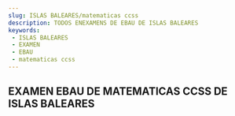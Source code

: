 ```yaml
---
slug: ISLAS BALEARES/matematicas ccss
description: TODOS ENEXAMENS DE EBAU DE ISLAS BALEARES
keywords:
 - ISLAS BALEARES
 - EXAMEN
 - EBAU
 - matematicas ccss
---
```

## EXAMEN EBAU DE MATEMATICAS CCSS DE ISLAS BALEARES
